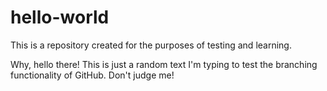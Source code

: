 # hello-world
This is a repository created for the purposes of testing and learning.

Why, hello there! This is just a random text I'm typing to test the branching functionality of GitHub. Don't judge me!

